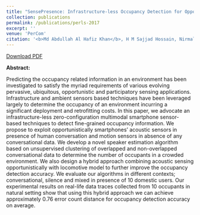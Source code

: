 ```yaml
---
title: "SensePresence: Infrastructure-less Occupancy Detection for Opportunistic Sensing Applications"
collection: publications
permalink: /publications/perls-2017
excerpt: ''
venue: 'PerCom'
citation: '<b>Md Abdullah Al Hafiz Khan</b>, H M Sajjad Hossain, Nirmalya Roy. In Proceeding of 2015 16th IEEE International Conference on Mobile Data Management'
---
```


[Download PDF](https://ahafizk.github.io/files/sensepresence.pdf)

<b>Abstract:</b>

Predicting the occupancy related information in an
environment has been investigated to satisfy the myriad requirements
of various evolving pervasive, ubiquitous, opportunistic and
participatory sensing applications. Infrastructure and ambient
sensors based techniques have been leveraged largely to determine
the occupancy of an environment incurring a significant
deployment and retrofitting costs. In this paper, we advocate
an infrastructure-less zero-configuration multimodal smartphone
sensor-based techniques to detect fine-grained occupancy information.
We propose to exploit opportunistically smartphones’
acoustic sensors in presence of human conversation and motion
sensors in absence of any conversational data. We develop
a novel speaker estimation algorithm based on unsupervised
clustering of overlapped and non-overlapped conversational data
to determine the number of occupants in a crowded environment.
We also design a hybrid approach combining acoustic sensing
opportunistically with locomotive model to further improve the
occupancy detection accuracy. We evaluate our algorithms in
different contexts; conversational, silence and mixed in presence
of 10 domestic users. Our experimental results on real-life data
traces collected from 10 occupants in natural setting show that
using this hybrid approach we can achieve approximately 0.76
error count distance for occupancy detection accuracy on average.